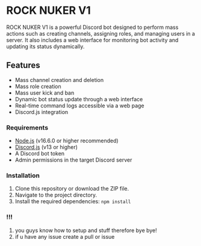 # ROCK NUKER V1

ROCK NUKER V1 is a powerful Discord bot designed to perform mass actions such as creating channels, assigning roles, and managing users in a server. It also includes a web interface for monitoring bot activity and updating its status dynamically.

## Features

- Mass channel creation and deletion
- Mass role creation
- Mass user kick and ban
- Dynamic bot status update through a web interface
- Real-time command logs accessible via a web page
- Discord.js integration


### Requirements

- [Node.js](https://nodejs.org/) (v16.6.0 or higher recommended)
- [Discord.js](https://discord.js.org/) (v13 or higher)
- A Discord bot token
- Admin permissions in the target Discord server

### Installation

1. Clone this repository or download the ZIP file.
2. Navigate to the project directory.
3. Install the required dependencies:
   ``` npm install ```
### !!!
1. you guys know how to setup and stuff therefore bye bye!
2. if u have any issue create a pull or issue 
